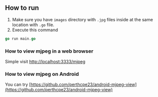 ## How to run
1. Make sure you have `images` directory with `.jpg` files inside at the same location with `.go` file.
2. Execute this command
```go
go run main.go
```

### How to view mjpeg in a web browser
Simple visit [http://localhost:3333/mjpeg](http://localhost:3333/mjpeg)

### How to view mjpeg on Android
You can try [https://github.com/perthcpe23/android-mjpeg-view](https://github.com/perthcpe23/android-mjpeg-view)